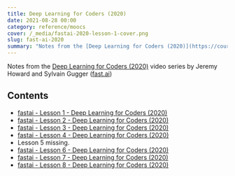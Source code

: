 ```yaml
---
title: Deep Learning for Coders (2020)
date: 2021-08-28 00:00
category: reference/moocs
cover: /_media/fastai-2020-lesson-1-cover.png
slug: fast-ai-2020
summary: "Notes from the [Deep Learning for Coders (2020)](https://course.fast.ai) video series by Jeremy Howard and Sylvain Gugger ([fast.ai](https://www.fast.ai/))"
---
```


Notes from the [Deep Learning for Coders (2020)](https://course.fast.ai) video series by Jeremy Howard and Sylvain Gugger ([fast.ai](https://www.fast.ai/))

## Contents

* [fastai - Lesson 1 - Deep Learning for Coders (2020)](lesson-1.md)
* [fastai - Lesson 2 - Deep Learning for Coders (2020)](lesson-2.md)
* [fastai - Lesson 3 - Deep Learning for Coders (2020)](lesson-3.md)
* [fastai - Lesson 4 - Deep Learning for Coders (2020)](lesson-4.md)
* Lesson 5 missing.
* [fastai - Lesson 6 - Deep Learning for Coders (2020)](lesson-6.md)
* [fastai - Lesson 7 - Deep Learning for Coders (2020)](lesson-7.md)
* [fastai - Lesson 8 - Deep Learning for Coders (2020)](lesson-8.md)
